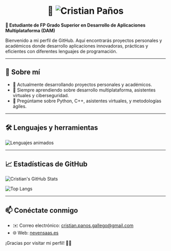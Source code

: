 <h1 align="center">👋 <img src="https://readme-typing-svg.demolab.com?font=Roboto&weight=500&size=28&pause=1000&color=F7663D&width=700&lines=Hola,+me+llamo+Cristian+Paños.;Soy+Estudiante+de+FP+DAM.;Desarrollador+Java,+Python+y+C%2B%2B.;Apasionado+por+la+programación." alt="Cristian Paños" /></h1>

**📖 Estudiante de FP Grado Superior en Desarrollo de Aplicaciones Multiplataforma (DAM)**

Bienvenido a mi perfil de GitHub. Aquí encontrarás proyectos personales y académicos donde desarrollo aplicaciones innovadoras, prácticas y eficientes con diferentes lenguajes de programación.

---

## 🚀 Sobre mí

- 🔭 Actualmente desarrollando proyectos personales y académicos.
- 🌱 Siempre aprendiendo sobre desarrollo multiplataforma, asistentes virtuales y ciberseguridad.
- 💬 Pregúntame sobre Python, C++, asistentes virtuales, y metodologías ágiles.

---

## 🛠️ Lenguajes y herramientas

<img src="https://readme-typing-svg.demolab.com?font=Roboto&weight=500&size=24&duration=2000&pause=800&color=F7663D&width=600&lines=Python+•+C%2B%2B+•+Java+•+Git+•+HTML5+•+CSS3" alt="Lenguajes animados" />

---

## 📈 Estadísticas de GitHub

![Cristian's GitHub Stats](https://github-readme-stats.vercel.app/api?username=CristianPG1993&show_icons=true&theme=radical)

![Top Langs](https://github-readme-stats.vercel.app/api/top-langs/?username=CristianPG1993&layout=compact&theme=radical)

---

## 📫 Conéctate conmigo

- ✉️ Correo electrónico: [cristian.panos.gallego@gmail.com](mailto:cristian.panos.gallego@gmail.com)  
- 🌐 Web: [nevensaas.es](https://nevensaas.es)

¡Gracias por visitar mi perfil! 🚀✨
